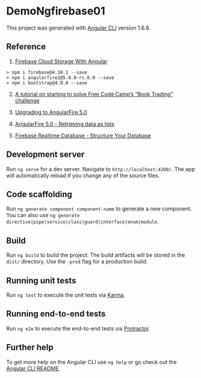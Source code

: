 # DemoNgfirebase01

This project was generated with [Angular CLI](https://github.com/angular/angular-cli) version 1.6.8.

## Reference

1. [Firebase Cloud Storage With Angular](https://codingthesmartway.com/firebase-cloud-storage-with-angular/)

```
> npm i firebase@4.10.1 --save
> npm i angularfire2@5.0.0-rc.6.0 --save
> npm i bootstrap@4.0.0 --save
```

2. [A tutorial on starting to solve Free Code Camp’s “Book Trading” challenge](https://medium.com/factory-mind/angular-firebase-typescript-step-by-step-tutorial-2ef887fc7d71)

3. [Upgrading to AngularFire 5.0](https://github.com/angular/angularfire2/blob/master/docs/version-5-upgrade.md)

4. [AngularFire 5.0 - Retrieving data as lists](https://github.com/angular/angularfire2/blob/master/docs/rtdb/lists.md)

5. [Firebase Realtime Database - Structure Your Database](https://firebase.google.com/docs/database/web/structure-data)

## Development server

Run `ng serve` for a dev server. Navigate to `http://localhost:4200/`. The app will automatically reload if you change any of the source files.

## Code scaffolding

Run `ng generate component component-name` to generate a new component. You can also use `ng generate directive|pipe|service|class|guard|interface|enum|module`.

## Build

Run `ng build` to build the project. The build artifacts will be stored in the `dist/` directory. Use the `-prod` flag for a production build.

## Running unit tests

Run `ng test` to execute the unit tests via [Karma](https://karma-runner.github.io).

## Running end-to-end tests

Run `ng e2e` to execute the end-to-end tests via [Protractor](http://www.protractortest.org/).

## Further help

To get more help on the Angular CLI use `ng help` or go check out the [Angular CLI README](https://github.com/angular/angular-cli/blob/master/README.md).
